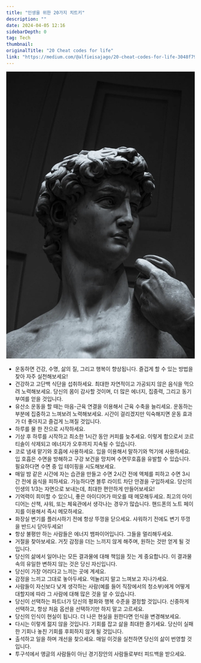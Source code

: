 ```yaml
---
title: "인생을 위한 20가지 치트키"
description: ""
date: 2024-04-05 12:16
sidebarDepth: 0
tag: Tech
thumbnail: 
originalTitle: "20 Cheat codes for life"
link: "https://medium.com/@alfieisajago/20-cheat-codes-for-life-3048f79c13ef"
---
```



![20Cheatcodesforlife_0.png](./img/20Cheatcodesforlife_0.png)

- 운동하면 건강, 수명, 삶의 질, 그리고 행복이 향상됩니다. 즐겁게 할 수 있는 방법을 찾아 자주 실천해보세요!
- 건강하고 고단백 식단을 섭취하세요. 최대한 자연적이고 가공되지 않은 음식을 먹으려 노력해보세요. 당신의 몸이 감사할 것이며, 더 많은 에너지, 집중력, 그리고 동기부여를 얻을 것입니다.
- 유산소 운동을 할 때는 마음-근육 연결을 이용해서 근육 수축을 늘리세요. 운동하는 부분에 집중하고 느껴보려 노력해보세요. 시간이 걸리겠지만 익숙해지면 운동 효과가 더 좋아지고 즐겁게 느껴질 것입니다.
- 하루를 물 한 잔으로 시작하세요.
- 기상 후 하루를 시작하고 최소한 1시간 동안 커피를 늦추세요. 이렇게 함으로서 코르티솔이 삭제되고 에너지가 오후까지 지속될 수 있습니다.
- 코로 냄새 맡기와 호흡에 사용하세요. 입을 이용해서 말하기와 먹기에 사용하세요. 입 호흡은 수면을 방해하고 구강 보건을 망치며 수면무호흡을 유발할 수 있습니다. 필요하다면 수면 중 입 테이핑을 시도해보세요.
- 매일 밤 같은 시간에 자는 습관을 만들고 수면 2시간 전에 액체를 피하고 수면 3시간 전에 음식을 피하세요. 가능하다면 블루 라이트 차단 안경을 구입하세요. 당신의 인생의 1/3는 자면으로 보내는데, 최대한 편안하게 만들어보세요!
- 기억력이 희미할 수 있으니, 좋은 아이디어가 떠오를 때 메모해두세요. 최고의 아이디어는 산책, 샤워, 또는 체육관에서 생각나는 경우가 많습니다. 핸드폰의 노트 페이지를 이용해서 즉시 메모하세요.
- 화장실 변기를 플러시하기 전에 항상 뚜껑을 닫으세요. 샤워하기 전에도 변기 뚜껑을 반드시 닫아두세요!
- 항상 불평만 하는 사람들은 에너지 뱀파이어입니다. 그들을 멀리해두세요.
- 거절을 찾아보세요. 거짓 감정을 더는 느끼지 않게 해주며, 원하는 것만 얻게 될 것입니다.
- 당신의 삶에서 일어나는 모든 결과물에 대해 책임을 짓는 게 중요합니다. 이 결과물 속의 유일한 변하지 않는 것은 당신 자신입니다.
- 당신이 가장 어리다고 느끼는 곳에 계세요.
- 감정을 느끼고 그대로 놓아두세요. 억눌리지 말고 느껴보고 지나가세요.
- 사람들이 자신보다 낮게 생각하는 사람(예를 들어 직장에서의 청소부)에게 어떻게 대할지에 따라 그 사람에 대해 많은 것을 알 수 있습니다.
- 당신이 선택하는 파트너가 당신의 평화와 행복 수준을 결정할 것입니다. 신중하게 선택하고, 항상 처음 옵션을 선택하기만 하지 말고 고르세요.
- 당신의 인식이 현실이 됩니다. 더 나은 현실을 원한다면 인식을 변경해보세요.
- 다시는 이렇게 젊지 않을 것입니다. 기회를 잡고 삶을 최대한 즐기세요. 당신이 실패한 기회나 놓친 기회를 후회하지 않게 될 것입니다.
- 출석하고 일을 하며 개선을 찾으세요. 매일 이것을 실천하면 당신의 삶이 번영할 것입니다.
- 투구석에서 앵글의 사람들이 아닌 경기장안의 사람들로부터 피드백을 받으세요.